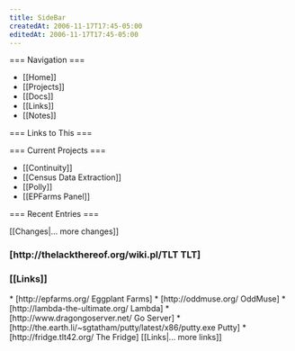 ```yaml
---
title: SideBar
createdAt: 2006-11-17T17:45-05:00
editedAt: 2006-11-17T17:45-05:00
---
```


=== Navigation ===
* [[Home]]
* [[Projects]]
* [[Docs]]
* [[Links]]
* [[Notes]]

=== Links to This ===
<reflinks>

=== Current Projects ===
* [[Continuity]]
* [[Census Data Extraction]]
* [[Polly]]
* [[EPFarms Panel]]

=== Recent Entries ===
<headlines>

<SimpleChanges>[[Changes|... more changes]]

<h3>[http://thelackthereof.org/wiki.pl/TLT TLT]</h3><Calendar>

<h3>[[Links]]</h3>
* [http://epfarms.org/ Eggplant Farms]
* [http://oddmuse.org/ OddMuse]
* [http://lambda-the-ultimate.org/ Lambda]
* [http://www.dragongoserver.net/ Go Server]
* [http://the.earth.li/~sgtatham/putty/latest/x86/putty.exe Putty]
* [http://fridge.tlt42.org/ The Fridge]
[[Links|... more links]]

